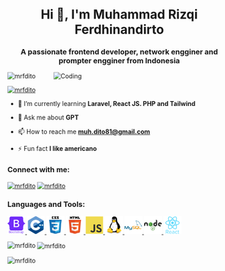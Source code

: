<h1 align="center">Hi 👋, I'm Muhammad Rizqi Ferdhinandirto</h1>
<h3 align="center">A passionate frontend developer, network engginer and prompter engginer from Indonesia</h3>

<img align="right" alt="Coding" width="400" src="https://media1.tenor.com/m/6vXhQSyB6L4AAAAC/celebration-sleep.gif">

<p align="left"> <img src="https://komarev.com/ghpvc/?username=mrfdito&label=Profile%20views&color=0e75b6&style=flat" alt="mrfdito" /> </p>

<p align="left"> <a href="https://twitter.com/mrfdito" target="blank"><img src="https://img.shields.io/twitter/follow/mrfdito?logo=twitter&style=for-the-badge" alt="mrfdito" /></a> </p>

- 🌱 I’m currently learning **Laravel, React JS. PHP and Tailwind**

- 💬 Ask me about **GPT**

- 📫 How to reach me **muh.dito81@gmail.com**

- ⚡ Fun fact **I like americano**

<h3 align="left">Connect with me:</h3>
<p align="left">
<a href="https://twitter.com/mrfdito" target="blank"><img align="center" src="https://raw.githubusercontent.com/rahuldkjain/github-profile-readme-generator/master/src/images/icons/Social/twitter.svg" alt="mrfdito" height="30" width="40" /></a>
<a href="https://instagram.com/mrfdito" target="blank"><img align="center" src="https://raw.githubusercontent.com/rahuldkjain/github-profile-readme-generator/master/src/images/icons/Social/instagram.svg" alt="mrfdito" height="30" width="40" /></a>
</p>

<h3 align="left">Languages and Tools:</h3>
<p align="left"> <a href="https://getbootstrap.com" target="_blank" rel="noreferrer"> <img src="https://raw.githubusercontent.com/devicons/devicon/master/icons/bootstrap/bootstrap-plain-wordmark.svg" alt="bootstrap" width="40" height="40"/> </a> <a href="https://www.w3schools.com/cpp/" target="_blank" rel="noreferrer"> <img src="https://raw.githubusercontent.com/devicons/devicon/master/icons/cplusplus/cplusplus-original.svg" alt="cplusplus" width="40" height="40"/> </a> <a href="https://www.w3schools.com/css/" target="_blank" rel="noreferrer"> <img src="https://raw.githubusercontent.com/devicons/devicon/master/icons/css3/css3-original-wordmark.svg" alt="css3" width="40" height="40"/> </a> <a href="https://www.w3.org/html/" target="_blank" rel="noreferrer"> <img src="https://raw.githubusercontent.com/devicons/devicon/master/icons/html5/html5-original-wordmark.svg" alt="html5" width="40" height="40"/> </a> <a href="https://developer.mozilla.org/en-US/docs/Web/JavaScript" target="_blank" rel="noreferrer"> <img src="https://raw.githubusercontent.com/devicons/devicon/master/icons/javascript/javascript-original.svg" alt="javascript" width="40" height="40"/> </a> <a href="https://www.linux.org/" target="_blank" rel="noreferrer"> <img src="https://raw.githubusercontent.com/devicons/devicon/master/icons/linux/linux-original.svg" alt="linux" width="40" height="40"/> </a> <a href="https://www.mysql.com/" target="_blank" rel="noreferrer"> <img src="https://raw.githubusercontent.com/devicons/devicon/master/icons/mysql/mysql-original-wordmark.svg" alt="mysql" width="40" height="40"/> </a> <a href="https://nodejs.org" target="_blank" rel="noreferrer"> <img src="https://raw.githubusercontent.com/devicons/devicon/master/icons/nodejs/nodejs-original-wordmark.svg" alt="nodejs" width="40" height="40"/> </a> <a href="https://reactjs.org/" target="_blank" rel="noreferrer"> <img src="https://raw.githubusercontent.com/devicons/devicon/master/icons/react/react-original-wordmark.svg" alt="react" width="40" height="40"/> </a> </p>

<p><img align="left" src="https://github-readme-stats.vercel.app/api/top-langs?username=mrfdito&show_icons=true&locale=en&layout=compact" alt="mrfdito" /></p>

<p>&nbsp;<img align="center" src="https://github-readme-stats.vercel.app/api?username=mrfdito&show_icons=true&locale=en" alt="mrfdito" /></p>

<p><img align="center" src="https://github-readme-streak-stats.herokuapp.com/?user=mrfdito&" alt="mrfdito" /></p>
